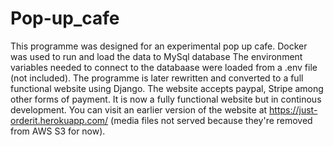 # Pop-up_cafe
This programme was designed for an experimental pop up cafe.
Docker was used to run and load the data to MySql database
The environment variables needed to connect to the databaase were loaded from a .env file (not included).
The programme is later rewritten and converted to a full functional website using Django.
The website accepts paypal, Stripe among other forms of payment.
It is now a fully functional website but in continous development.
You can visit an earlier version of the website at https://just-orderit.herokuapp.com/ (media files not served because they're removed from AWS S3 for now).
